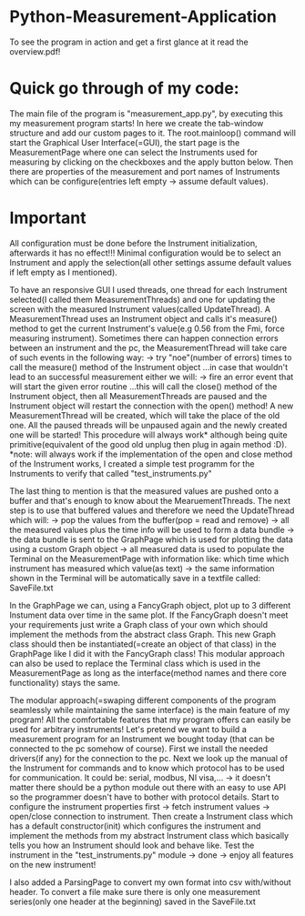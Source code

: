 # Python-Measurement-Application

To see the program in action and get a first glance at it read the overview.pdf!
 
# Quick go through of my code:
The main file of the program is "measurement_app.py", by executing this my measurement program
starts! In here we create the tab-window structure and add our custom pages to it.
The root.mainloop() command will start the Graphical User Interface(=GUI), the start page
is the MeasurementPage where one can select the Instruments used for measuring by clicking
on the checkboxes and the apply button below. Then there are properties of the measurement and
port names of Instruments which can be configure(entries left empty -> assume default values).
# Important
All configuration must be done before the Instrument initialization, afterwards it has no effect!!!
Minimal configuration would be to select an Instrument and apply the selection(all other settings
assume default values if left empty as I mentioned).

To have an responsive GUI I used threads, one thread for each Instrument selected(I called them 
MeasurementThreads) and one for updating the screen with the measured Instrument values(called
UpdateThread). A MeasurementThread uses an Instrument object and calls it's measure() method
to get the current Instrument's value(e.g 0.56 from the Fmi, force measuring instrument). Sometimes 
there can happen connection errors between an instrument and the pc, the MeasurementThread will take
care of such events in the following way:
-> try "noe"(number of errors) times to call the measure() method of the Instrument object
...in case that wouldn't lead to an successful measurement either we will:
-> fire an error event that will start the given error routine 
...this will call the close() method of the Instrument object, then all MeasurementThreads are 
paused and the Instrument object will restart the connection with the open() method! A new 
MeasurementThread will be created, which will take the place of the old one. All the paused threads
will be unpaused again and the newly created one will be started!
This procedure will always work* although being quite primitive(equivalent of the good old
unplug then plug in again method :D).
*note: will always work if the implementation of the open and close method of the Instrument works,
I created a simple test programm for the Instruments to verify that called "test_instruments.py"

The last thing to mention is that the measured values are pushed onto a buffer and that's 
enough to know about the MearuementThreads. The next step is to use that buffered values and 
therefore we need the UpdateThread which will:
-> pop the values from the buffer(pop = read and remove)
-> all the measured values plus the time info will be used to form a data bundle 
-> the data bundle is sent to the GraphPage which is used for plotting the data using a 
custom Graph object
-> all measured data is used to populate the Terminal on the MeasurementPage with information
like: which time which instrument has measured which value(as text)
-> the same information shown in the Terminal will be automatically save in a textfile called: SaveFile.txt

In the GraphPage we can, using a FancyGraph object, plot up to 3 different Instument data over
time in the same plot. If the FancyGraph doesn't meet your requirements just write a Graph class
of your own which should implement the methods from the abstract class Graph. This new Graph class 
should then be instantiated(=create an object of that class) in the GraphPage like I did it with
the FancyGraph class! This modular approach can also be used to replace the Terminal class which is
used in the MeasurementPage as long as the interface(method names and there core functionality) stays the
same.

The modular approach(=swaping different components of the program seamlessly while maintaining the same interface) 
is the main feature of my program! All the comfortable features that my program offers can easily be used for 
arbitrary instruments! Let's pretend we want to build a measurement program for an Instrument we bought today (that
can be connected to the pc somehow of course). First we install the needed drivers(if any) for the connection to the pc.
Next we look up the manual of the Instrument for commands and to know which protocol has to be used for communication.
It could be: serial, modbus, NI visa,... -> it doesn't matter there should be a python module out there with an easy to 
use API so the programmer doesn't have to bother with protocol details. 
Start to configure the instrument properties first -> fetch instrument values -> open/close connection to instrument. Then
create a Instrument class which has a default constructor(init) which configures the instrument and implement the methods 
from my abstract Instrument class which basically tells you how an Instrument should look and behave like.
Test the instrument in the "test_instruments.py" module -> done -> enjoy all features on the new instrument!

I also added a ParsingPage to convert my own format into csv with/without header. To convert a file make sure there is
only one measurement series(only one header at the beginning) saved in the SaveFile.txt
